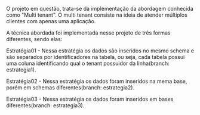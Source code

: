 O projeto em questão, trata-se da implementação da abordagem conhecida como "Multi tenant". O multi tenant consiste na ideia de atender múltiplos clientes com apenas uma aplicação.


A técnica abordada foi implementada nesse projeto de três formas diferentes, sendo elas:

Estratégia01 - Nessa estratégia os dados são inseridos no mesmo schema e são separados por identificadores na tabela, ou seja, cada tabela possui uma coluna identificando qual o tenant possuidor da linha(branch: estrategia1).

Estratégia02 - Nessa estratégia os dados foram inseridos na mema base, porém em schemas diferentes(branch: estrategia2).

Estratégia03 - Nessa estratégia os dados foram inseridos em bases diferentes(branch: estrategia3).
